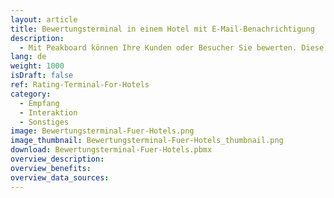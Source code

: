 ```yaml
---
layout: article
title: Bewertungsterminal in einem Hotel mit E-Mail-Benachrichtigung
description: 
  - Mit Peakboard können Ihre Kunden oder Besucher Sie bewerten. Diese Bewertungen können Sie sich schnell und einfach direkt per E-Mail zusenden lassen.
lang: de
weight: 1000
isDraft: false
ref: Rating-Terminal-For-Hotels
category:
  - Empfang
  - Interaktion
  - Sonstiges
image: Bewertungsterminal-Fuer-Hotels.png
image_thumbnail: Bewertungsterminal-Fuer-Hotels_thumbnail.png
download: Bewertungsterminal-Fuer-Hotels.pbmx
overview_description:
overview_benefits:
overview_data_sources:
---
```


